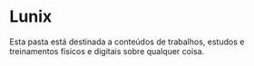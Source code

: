 # Lunix
Esta pasta está destinada a conteúdos de trabalhos, estudos e treinamentos físicos e digitais sobre qualquer coisa.
